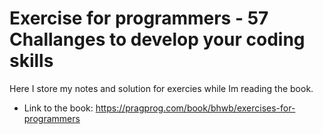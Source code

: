 # Exercise for programmers - 57 Challanges to develop your coding skills
Here I store my notes and solution for exercies while Im reading the book.

- Link to the book: https://pragprog.com/book/bhwb/exercises-for-programmers